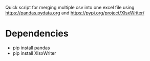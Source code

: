 Quick script for merging multiple csv into one excel file using https://pandas.pydata.org
and https://pypi.org/project/XlsxWriter/

# Dependencies
* pip install pandas
* pip install XlsxWriter
